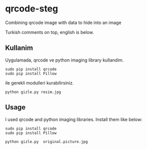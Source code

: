 # qrcode-steg
Combining  qrcode image with data to hide into an image

Turkish comments on top, english is below.

## Kullanim

Uygulamada, qrcode ve python imaging library kullandim.

    sudo pip install qrcode
    sudo pip install Pillow 

ile gerekli modulleri kurabilirsiniz.

    python gizle.py resim.jpg

## Usage 

I used qrcode and python imaging libraries. Install them like below:

    sudo pip install qrcode
    sudo pip install Pillow 

    python gizle.py  original.picture.jpg
